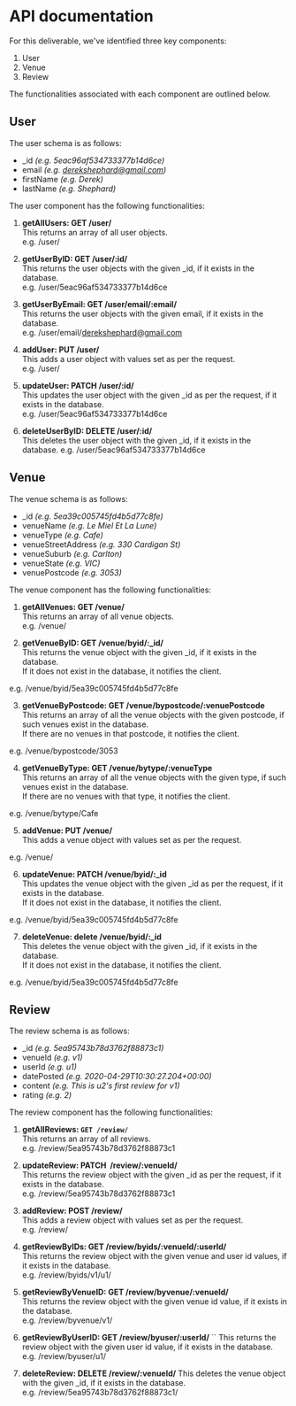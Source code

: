 # API documentation

For this deliverable, we've identified three key components:
1. User
2. Venue
3. Review

The functionalities associated with each component are outlined below.


## User
The user schema is as follows:
* \_id *(e.g. 5eac96af534733377b14d6ce)*
* email *(e.g. derekshephard@gmail.com)*
* firstName *(e.g. Derek)*
* lastName *(e.g. Shephard)*

The user component has the following functionalities:
1. **getAllUsers: GET /user/**  
This returns an array of all user objects.  
e.g. /user/  

2. **getUserByID: GET /user/:id/**  
This returns the user objects with the given \_id, if it exists in the database.  
e.g. /user/5eac96af534733377b14d6ce  

3. **getUserByEmail: GET /user/email/:email/**  
This returns the user objects with the given email, if it exists in the database.  
e.g. /user/email/derekshephard@gmail.com

4. **addUser: PUT /user/**  
This adds a user object with values set as per the request.  
e.g. /user/  

5. **updateUser: PATCH /user/:id/**  
This updates the user object with the given \_id as per the request, if it exists in the database.  
e.g. /user/5eac96af534733377b14d6ce  

6. **deleteUserByID: DELETE /user/:id/**  
This deletes the user object with the given \_id, if it exists in the database.
e.g. /user/5eac96af534733377b14d6ce  

## Venue
The venue schema is as follows:
* \_id *(e.g. 5ea39c005745fd4b5d77c8fe)*
* venueName *(e.g. Le Miel Et La Lune)*
* venueType *(e.g. Cafe)*
* venueStreetAddress *(e.g. 330 Cardigan St)*
* venueSuburb *(e.g. Carlton)*
* venueState *(e.g. VIC)*
* venuePostcode *(e.g. 3053)*

The venue component has the following functionalities:
1. **getAllVenues: GET /venue/**  
This returns an array of all venue objects.  
e.g. /venue/  

2. **getVenueByID: GET /venue/byid/:\_id/**  
This returns the venue object with the given \_id, if it exists in the database.  
If it does not exist in the database, it notifies the client.  

e.g. /venue/byid/5ea39c005745fd4b5d77c8fe  

3. **getVenueByPostcode: GET /venue/bypostcode/:venuePostcode**  
This returns an array of all the venue objects with the given postcode, if such venues exist in the database.  
If there are no venues in that postcode, it notifies the client.  

e.g. /venue/bypostcode/3053  

4. **getVenueByType: GET /venue/bytype/:venueType**  
This returns an array of all the venue objects with the given type, if such venues  exist in the database.  
If there are no venues with that type, it notifies the client.  

e.g. /venue/bytype/Cafe  

5. **addVenue: PUT /venue/**  
This adds a venue object with values set as per the request.  

e.g. /venue/  

6. **updateVenue: PATCH /venue/byid/:\_id**  
This updates the venue object with the given \_id as per the request, if it exists in the database.  
If it does not exist in the database, it notifies the client.  

e.g. /venue/byid/5ea39c005745fd4b5d77c8fe  

7. **deleteVenue: delete /venue/byid/:\_id**  
This deletes the venue object with the given \_id, if it exists in the database.  
If it does not exist in the database, it notifies the client.  

e.g. /venue/byid/5ea39c005745fd4b5d77c8fe  

## Review
The review schema is as follows:
* \_id *(e.g. 5ea95743b78d3762f88873c1)*
* venueId *(e.g. v1)*
* userId *(e.g. u1)*
* datePosted *(e.g. 2020-04-29T10:30:27.204+00:00)*
* content *(e.g. This is u2's first review for v1)*
* rating *(e.g. 2)*

The review component has the following functionalities:
1. **getAllReviews: `GET /review/`**  
This returns an array of all reviews.  
e.g. /review/5ea95743b78d3762f88873c1  

2. **updateReview: PATCH  /review/:venueId/**  
This returns the review object with the given \_id as per the request, if it exists in the database.  
e.g. /review/5ea95743b78d3762f88873c1  

3. **addReview: POST /review/**  
This adds a review object with values set as per the request.  
e.g. /review/  

4. **getReviewByIDs: GET /review/byids/:venueId/:userId/**   
This returns the review object with the given venue and user id values, if it exists in the database.  
e.g. /review/byids/v1/u1/

5. **getReviewByVenueID: GET /review/byvenue/:venueId/**  
This returns the review object with the given venue id value, if it exists in the database.  
e.g. /review/byvenue/v1/  

6. **getReviewByUserID: GET /review/byuser/:userId/**  ``
This returns the review object with the given user id value, if it exists in the database.  
e.g. /review/byuser/u1/  

7. **deleteReview: DELETE /review/:venueId/**
This deletes the venue object with the given \_id, if it exists in the database.  
e.g. /review/5ea95743b78d3762f88873c1/  
